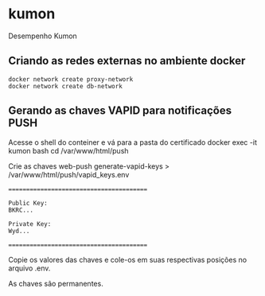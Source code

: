 # kumon
Desempenho Kumon

## Criando as redes externas no ambiente docker ##
```
docker network create proxy-network
docker network create db-network
```

##  Gerando as chaves VAPID para notificações PUSH ##

Acesse o shell do conteiner e vá para a pasta do certificado
docker exec -it kumon bash
cd /var/www/html/push


Crie as chaves
web-push generate-vapid-keys > /var/www/html/push/vapid_keys.env

```
=======================================

Public Key:
BKRC...

Private Key:
Wyd...

=======================================
```

Copie os valores das chaves e cole-os em suas respectivas posições no arquivo .env.

As chaves são permanentes.